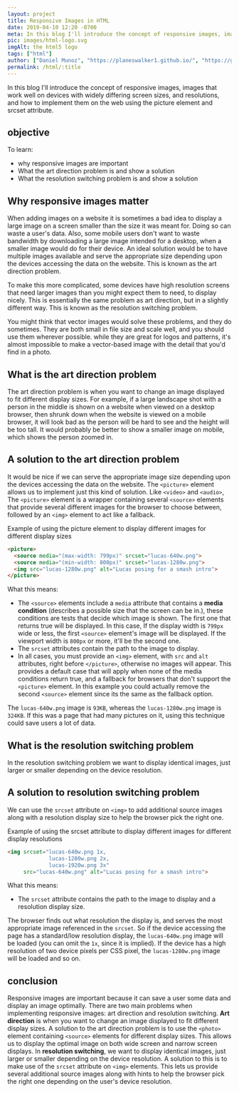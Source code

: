 ```yaml
---
layout: project
title: Responsive Images in HTML
date: 2019-04-10 12:20 -0700
meta: In this blog I'll introduce the concept of responsive images, images that work well on devices with widely differing screen sizes, and resolutions, and how to implement them on the web using the picture element and srcset attribute.
pic: images/html-logo.svg
imgAlt: the html5 logo
tags: ["html"]
author: ["Daniel Munoz", "https://planeswalker1.github.io/", "https://github.com/planeswalker1"]
permalink: /html/:title
---
```


In this blog I'll introduce the concept of responsive images, images that work well on devices with widely differing screen sizes, and resolutions, and how to implement them on the web using the picture element and srcset attribute.

## objective

To learn:
* why responsive images are important
* What the art direction problem is and show a solution
* What the resolution switching problem is and show a solution

## Why responsive images matter

When adding images on a website it is sometimes a bad idea to display a large image on a screen smaller than the size it was meant for. Doing so can waste a user's data. Also, some mobile users don't want to waste bandwidth by downloading a large image intended for a desktop, when a smaller image would do for their device. An ideal solution would be to have multiple images available and serve the appropriate size depending upon the devices accessing the data on the website. This is known as the art direction problem.

To make this more complicated, some devices have high resolution screens that need larger images than you might expect them to need, to display nicely. This is essentially the same problem as art direction, but in a slightly different way. This is known as the resolution switching problem.

You might think that vector images would solve these problems, and they do sometimes. They are both small in file size and scale well, and you should use them wherever possible. while they are great for logos and patterns, it's almost impossible to make a vector-based image with the detail that you'd find in a photo.

## What is the art direction problem

The art direction problem is when you want to change an image displayed to fit different display sizes. For example, if a large landscape shot with a person in the middle is shown on a website when viewed on a desktop browser, then shrunk down when the website is viewed on a mobile browser, it will look bad as the person will be hard to see and the height will be too tall. It would probably be better to show a smaller image on mobile, which shows the person zoomed in.

## A solution to the art direction problem

It would be nice if we can serve the appropriate image size depending upon the devices accessing the data on the website. The <code class="highlight__code">&lt;picture&gt;</code> element allows us to implement just this kind of solution. Like <code class="highlight__code">&lt;video&gt;</code> and <code class="highlight__code">&lt;audio&gt;</code>, The <code class="highlight__code">&lt;picture&gt;</code> element is a wrapper containing several <code class="highlight__code">&lt;source&gt;</code> elements that provide several different images for the browser to choose between, followed by an <code class="highlight__code">&lt;img&gt;</code> element to act like a fallback.

<p class="highlight__file-desc">Example of using the picture element to display different images for different display sizes</p>

```html
<picture>
  <source media="(max-width: 799px)" srcset="lucas-640w.png">
  <source media="(min-width: 800px)" srcset="lucas-1280w.png">
  <img src="lucas-1280w.png" alt="Lucas posing for a smash intro">
</picture>
```

What this means:

* The <code>&lt;source&gt;</code> elements include a <code class="highlight__code">media</code> attribute that contains a <strong>media condition</strong> (describes a possible size that the screen can be in.), these conditions are tests that decide which image is shown. The first one that returns true will be displayed. In this case, If the display width is <code>799px</code> wide or less, the first <code class="highlight__code">&lt;source&gt;</code> element's image will be displayed. If the viewport width is <code>800px</code> or more, it'll be the second one.
* The <code class="highlight__code">srcset</code> attributes contain the path to the image to display.
* In all cases, you must provide an <code class="highlight__code">&lt;img&gt;</code> element, with <code class="highlight__code">src</code> and <code class="highlight__code">alt</code> attributes, right before <code class="highlight__code">&lt;/picture&gt;</code>, otherwise no images will appear. This provides a default case that will apply when none of the media conditions return true, and a fallback for browsers that don't support the <code class="highlight__code">&lt;picture&gt;</code> element. In this example you could actually remove the second <code class="highlight__code">&lt;source&gt;</code> element since its the same as the fallback option.

The <code class="highlight__code">lucas-640w.png</code> image is <code class="highlight__code">93KB</code>, whereas the <code class="highlight__code">lucas-1280w.png</code> image is <code class="highlight__code">324KB</code>. If this was a page that had many pictures on it, using this technique could save users a lot of data.

## What is the resolution switching problem

In the resolution switching problem we want to display identical images, just larger or smaller depending on the device resolution.

## A solution to resolution switching problem

We can use the <code class="highlight__code">srcset</code> attribute on <code class="highlight__code">&lt;img&gt;</code> to add additional source images along with a resolution display size to help the browser pick the right one.

<p class="highlight__file-desc">Example of using the srcset attribute to display different images for different display resolutions</p>

```html
<img srcset="lucas-640w.png 1x,
             lucas-1280w.png 2x,
             lucas-1920w.png 3x"
     src="lucas-640w.png" alt="Lucas posing for a smash intro">
```

What this means:

* The <code class="highlight__code">srcset</code> attribute contains the path to the image to display and a resolution display size.

The browser finds out what resolution the display is, and serves the most appropriate image referenced in the <code class="highlight__code">srcset</code>. So if the device accessing the page has a standard/low resolution display, the <code>lucas-640w.png</code> image will be loaded (you can omit the <code>1x</code>, since it is implied). If the device has a high resolution of two device pixels per CSS pixel, the <code>lucas-1280w.png</code> image will be loaded and so on.

## conclusion

Responsive images are important because it can save a user some data and display an image optimally. There are two main problems when implementing responsive images: art direction and resolution switching. <strong>Art direction</strong> is when you want to change an image displayed to fit different display sizes. A solution to the art direction problem is to use the <code class="highlight__code">&lt;photo&gt;</code> element containing <code class="highlight__code">&lt;source&gt;</code> elements for different display sizes. This allows us to display the optimal image on both wide screen and narrow screen displays. In <strong>resolution switching</strong>, we want to display identical images, just larger or smaller depending on the device resolution. A solution to this is to make use of the <code class="highlight__code">srcset</code> attribute on <code class="highlight__code">&lt;img&gt;</code> elements. This lets us provide several additional source images along with hints to help the browser pick the right one depending on the user's device resolution.
